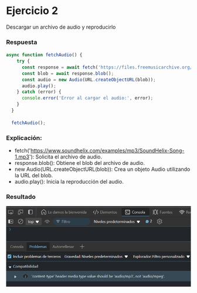 # Ejercicio 2

Descargar un archivo de audio y reproducirlo

### Respuesta

```javascript
async function fetchAudio() {
    try {
      const response = await fetch('https://files.freemusicarchive.org/storage-freemusicarchive-org/music/WFMU/Broke_For_Free/Directionless_EP/Broke_For_Free_-_01_-_Night_Owl.mp3');
      const blob = await response.blob();
      const audio = new Audio(URL.createObjectURL(blob));
      audio.play();
    } catch (error) {
      console.error('Error al cargar el audio:', error);
    }
  }
  
  fetchAudio();
```

### Explicación:

- fetch('https://www.soundhelix.com/examples/mp3/SoundHelix-Song-1.mp3'): Solicita el archivo de audio.
- response.blob(): Obtiene el blob del archivo de audio.
- new Audio(URL.createObjectURL(blob)): Crea un objeto Audio utilizando la URL del blob.
- audio.play(): Inicia la reproducción del audio.
### Resultado

![Texto alternativo](../../src/Ejercicio26res.png "Respuesta del codigo ejemplo")

